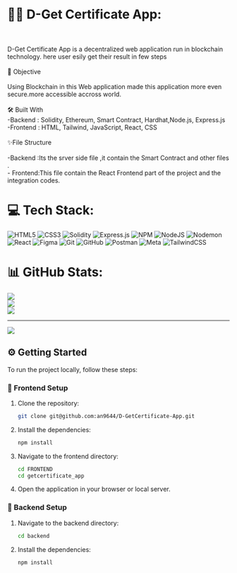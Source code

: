 # 💫🏅 D-Get Certificate App:
<br><br>D-Get Certificate App is a decentralized web application run in blockchain technology. here user esily get their result in few steps<br><br>🎯 Objective<br><br>Using Blockchain in this Web application made this  application more even secure.more accessible accross world.<br><br>🛠️ Built With<br>-Backend : Solidity, Ethereum, Smart Contract,  Hardhat,Node.js, Express.js<br>-Frontend : HTML, Tailwind, JavaScript, React, CSS<br><br>✨File Structure<br><br>-Backend  :Its the srver side file ,it contain the Smart Contract and other files .<br>- Frontend:This file contain the React Frontend part of the project and the integration codes.


# 💻 Tech Stack:
![HTML5](https://img.shields.io/badge/html5-%23E34F26.svg?style=for-the-badge&logo=html5&logoColor=white) ![CSS3](https://img.shields.io/badge/css3-%231572B6.svg?style=for-the-badge&logo=css3&logoColor=white) ![Solidity](https://img.shields.io/badge/Solidity-%23363636.svg?style=for-the-badge&logo=solidity&logoColor=white) ![Express.js](https://img.shields.io/badge/express.js-%23404d59.svg?style=for-the-badge&logo=express&logoColor=%2361DAFB) ![NPM](https://img.shields.io/badge/NPM-%23CB3837.svg?style=for-the-badge&logo=npm&logoColor=white) ![NodeJS](https://img.shields.io/badge/node.js-6DA55F?style=for-the-badge&logo=node.js&logoColor=white) ![Nodemon](https://img.shields.io/badge/NODEMON-%23323330.svg?style=for-the-badge&logo=nodemon&logoColor=%BBDEAD) ![React](https://img.shields.io/badge/react-%2320232a.svg?style=for-the-badge&logo=react&logoColor=%2361DAFB) ![Figma](https://img.shields.io/badge/figma-%23F24E1E.svg?style=for-the-badge&logo=figma&logoColor=white) ![Git](https://img.shields.io/badge/git-%23F05033.svg?style=for-the-badge&logo=git&logoColor=white) ![GitHub](https://img.shields.io/badge/github-%23121011.svg?style=for-the-badge&logo=github&logoColor=white) ![Postman](https://img.shields.io/badge/Postman-FF6C37?style=for-the-badge&logo=postman&logoColor=white) ![Meta](https://img.shields.io/badge/Meta-%230467DF.svg?style=for-the-badge&logo=Meta&logoColor=white) ![TailwindCSS](https://img.shields.io/badge/tailwindcss-%2338B2AC.svg?style=for-the-badge&logo=tailwind-css&logoColor=white)
# 📊 GitHub Stats:
![](https://github-readme-stats.vercel.app/api?username=an9644&theme=dark&hide_border=false&include_all_commits=false&count_private=false)<br/>
![](https://github-readme-streak-stats.herokuapp.com/?user=an9644&theme=dark&hide_border=false)<br/>
![](https://github-readme-stats.vercel.app/api/top-langs/?username=an9644&theme=dark&hide_border=false&include_all_commits=false&count_private=false&layout=compact)

---
[![](https://visitcount.itsvg.in/api?id=an9644&icon=0&color=0)](https://visitcount.itsvg.in)


## ⚙️ Getting Started
To run the project locally, follow these steps:

### 🚀 Frontend Setup
1. Clone the repository:
   ```bash
   git clone git@github.com:an9644/D-GetCertificate-App.git
   ```   
2. Install the dependencies:
   ```bash
   npm install
   ```
   
3. Navigate to the frontend directory:
   ```bash
   cd FRONTEND
   cd getcertificate_app
   ```
   
4. Open the application in your browser or local server.

### 🔧 Backend Setup
1. Navigate to the backend directory:
   ```bash
   cd backend
   ```
   
2. Install the dependencies:
   ```bash
   npm install
   ```
   
